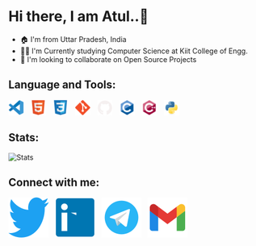 <h1>Hi there, I am Atul..👋</h1>

- 🏠 I'm from Uttar Pradesh, India
- 🧑‍🎓 I'm Currently studying Computer Science at Kiit College of Engg.
- 👯 I'm looking to collaborate on Open Source Projects

<h2>Language and Tools:</h2>
<div align="left">
<img alt="VS code" width="30px" src="./image/VS_code.svg" style="padding-right:10px;" />
<img alt="HTML5" width="30px" src="./image/HTML5.svg" style="padding-right:10px;" />
<img alt="CSS3" width="30px" src="./image/CSS3.svg" style="padding-right:10px;" />
<img alt="Git" width="30px" src="./image/Git.svg" style="padding-right:10px;" />
<img alt="GitHub" width="30px" src="./image/Github.svg" style="padding-right:10px;" />
<img alt="C" width="30px" src="./image/C.svg" style="padding-right:10px;"/>
<img alt="Cpp" width="30px" src="./image/cplusplus.svg" style="padding-right:10px;"/>
<img alt="Python" width="30px" src="./image/Python.svg"/>  
</div>

<h2 align="left">Stats:</h2>
<div align="left">
<img alt="Stats" src="https://github-readme-stats.vercel.app/api?username=atulsingh14&show_icons=true&theme=material-palenight&show_icons=true&count_private=true&border_radius=20px"/>
<!---<img alt="Language Used" src=https://github-readme-stats.vercel.app/api/top-langs/?username=atulsingh14&layout=compact/>
</div>
-->
<h2 align= "left">Connect with me:</h2>

[![website](./image/Twitter.svg)](https://twitter.com/atulsingh144)
&nbsp;
[![website](./image/Linkedin.svg)](https://linkedin.com/in/atulsingh14) 
&nbsp;
[![website](./image/Telegram.svg)](https://telegram.me/atulsingh144) 
&nbsp;
[![website](./image/Gmail.svg)](mailto:atulsingh6839@gmail.com) 